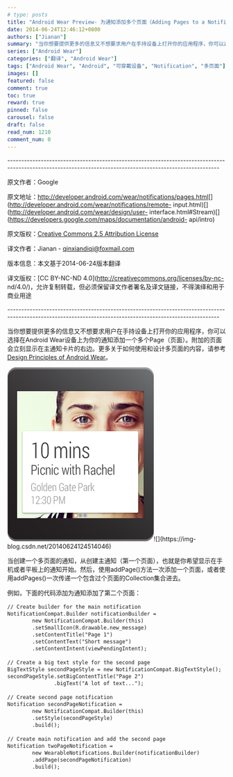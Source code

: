 ```yaml
---
# type: posts 
title: "Android Wear Preview- 为通知添加多个页面（Adding Pages to a Notification）"
date: 2014-06-24T12:46:12+0800
authors: ["Jianan"]
summary: "当你想要提供更多的信息又不想要求用户在手持设备上打开你的应用程序，你可以选择在Android Wear设备上为你的通知添加一个多个Page（页面）。附加的页面会立刻显示在主通知卡片的右边。更多关于如何使用和设计多页面的内容，请参考Design Pri"
series: ["Android Wear"]
categories: ["翻译", "Android Wear"]
tags: ["Android Wear", "Android", "可穿戴设备", "Notification", "多页面"]
images: []
featured: false
comment: true
toc: true
reward: true
pinned: false
carousel: false
draft: false
read_num: 1210
comment_num: 0
---
```


\----------------------------------------------------------------------------------------------------------------------------------------------------------

原文作者：Google

原文地址：<http://developer.android.com/wear/notifications/pages.html>[](http://developer.android.com/wear/notifications/remote-
input.html)[](http://developer.android.com/wear/notifications/creating.html)[](http://developer.android.com/wear/design/index.htmlhttp://developer.android.com/wear/design/index.html)[](http://developer.android.com/wear/design/user-
interface.html#Stream)[](http://developer.android.com/wear/preview/start.html)[](https://developers.google.com/maps/documentation/android-
api/intro)

原文版权：[Creative Commons 2.5 Attribution
License](http://creativecommons.org/licenses/by/2.5/)[](http://creativecommons.org/licenses/by/3.0/)

译文作者：Jianan - qinxiandiqi@foxmail.com

版本信息：本文基于2014-06-24版本翻译

译文版权：[CC BY-NC-ND 4.0](http://creativecommons.org/licenses/by-nc-
nd/4.0/)，允许复制转载，但必须保留译文作者署名及译文链接，不得演绎和用于商业用途

\----------------------------------------------------------------------------------------------------------------------------------------------------------

  

当你想要提供更多的信息又不想要求用户在手持设备上打开你的应用程序，你可以选择在Android
Wear设备上为你的通知添加一个多个Page（页面）。附加的页面会立刻显示在主通知卡片的右边。更多关于如何使用和设计多页面的内容，请参考[Design
Principles of Android
Wear](http://blog.csdn.net/qinxiandiqi/article/details/32331397)。

  

![](fb83d26cd6b57a98b32d06609c428800.png)![](https://img-
blog.csdn.net/20140624124514046)

  
当创建一个多页面的通知，从创建主通知（第一个页面），也就是你希望显示在手机或者平板上的通知开始。然后，使用addPage()方法一次添加一个页面，或者使用addPages()一次传递一个包含过个页面的Collection集合进去。

  
例如，下面的代码添加为通知添加了第二个页面：

    
    
    // Create builder for the main notification
    NotificationCompat.Builder notificationBuilder =
            new NotificationCompat.Builder(this)
            .setSmallIcon(R.drawable.new_message)
            .setContentTitle("Page 1")
            .setContentText("Short message")
            .setContentIntent(viewPendingIntent);
    
    // Create a big text style for the second page
    BigTextStyle secondPageStyle = new NotificationCompat.BigTextStyle();
    secondPageStyle.setBigContentTitle("Page 2")
                   .bigText("A lot of text...");
    
    // Create second page notification
    Notification secondPageNotification =
            new NotificationCompat.Builder(this)
            .setStyle(secondPageStyle)
            .build();
    
    // Create main notification and add the second page
    Notification twoPageNotification =
            new WearableNotifications.Builder(notificationBuilder)
            .addPage(secondPageNotification)
            .build();

  
  

